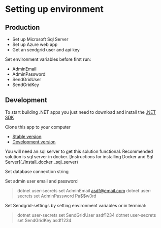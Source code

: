 # Setting up environment

## Production
* Set up Microsoft Sql Server
* Set up Azure web app
* Get an sendgrid user and api key

Set environment variables before first run:
* AdminEmail
* AdminPassword
* SendGridUser
* SendGridKey


## Development

To start building .NET apps you just need to download and install the [.NET SDK](https://www.microsoft.com/net/learn/get-started/)

Clone this app to your computer
* [Stable version](https://github.com/losol/Eventer/archive/master.zip)
* [Development version](https://github.com/losol/Eventer/archive/dev.zip)

You will need an sql server to get this solution functional. Recommended solution is sql server in docker.
[Instructions for installing Docker and Sql Server](./Install_docker _sql_server)

Set database connection string


Set admin user email and password
> dotnet user-secrets set AdminEmail asdf@email.com
> dotnet user-secrets set AdminPassword Pa$$w0rd

Set Sendgrid-settings by setting environment variables or in terminal: 
> dotnet user-secrets set SendGridUser asdf1234
> dotnet user-secrets set SendGridKey asdf1234